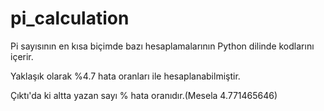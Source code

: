# pi_calculation

Pi sayısının en kısa biçimde bazı hesaplamalarının Python dilinde kodlarını içerir.

Yaklaşık olarak %4.7 hata oranları ile hesaplanabilmiştir.

Çıktı'da ki altta yazan sayı % hata oranıdır.(Mesela 4.771465646)
